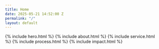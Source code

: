 ```yaml
---
title: Home
date: 2025-05-21 14:52:00 Z
permalink: "/"
layout: default
---
```


{% include hero.html %}
{% include about.html %}
{% include service.html %}
{% include process.html %}
{% include impact.html %}